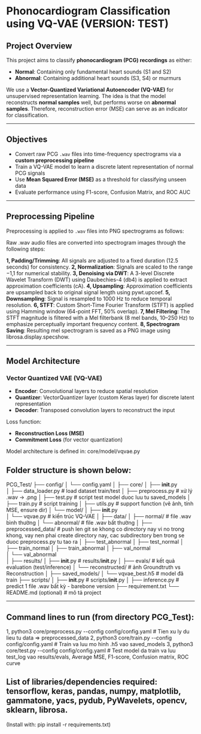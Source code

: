# Phonocardiogram Classification using VQ-VAE (VERSION: TEST)

## Project Overview

This project aims to classify **phonocardiogram (PCG) recordings** as either:

- **Normal**: Containing only fundamental heart sounds (S1 and S2)
- **Abnormal**: Containing additional heart sounds (S3, S4) or murmurs

We use a **Vector-Quantized Variational Autoencoder (VQ-VAE)** for unsupervised representation learning. The idea is that the model reconstructs **normal samples** well, but performs worse on **abnormal samples**. Therefore, reconstruction error (MSE) can serve as an indicator for classification.

---

## Objectives

- Convert raw PCG `.wav` files into time-frequency spectrograms via a **custom preprocessing pipeline**
- Train a VQ-VAE model to learn a discrete latent representation of normal PCG signals
- Use **Mean Squared Error (MSE)** as a threshold for classifying unseen data
- Evaluate performance using F1-score, Confusion Matrix, and ROC AUC

---

## Preprocessing Pipeline

Preprocessing is applied to `.wav` files into PNG spectrograms as follows:

Raw .wav audio files are converted into spectrogram images through the following steps:

**1, Padding/Trimming**: All signals are adjusted to a fixed duration (12.5 seconds) for consistency.
**2, Normalization**: Signals are scaled to the range −1,1 for numerical stability.
**3, Denoising via DWT**: A 3-level Discrete Wavelet Transform (DWT) using Daubechies-4 (db4) is applied to extract approximation coefficients (cA).
**4, Upsampling**: Approximation coefficients are upsampled back to original signal length using pywt.upcoef.
**5, Downsampling**: Signal is resampled to 1000 Hz to reduce temporal resolution.
**6, STFT**: Custom Short-Time Fourier Transform (STFT) is applied using Hamming window (64-point FFT, 50% overlap).
**7, Mel Filtering**: The STFT magnitude is filtered with a Mel filterbank (8 mel bands, 10–250 Hz) to emphasize perceptually important frequency content.
**8, Spectrogram Saving**: Resulting mel spectrogram is saved as a PNG image using librosa.display.specshow.

---

## Model Architecture

### Vector Quantized VAE (VQ-VAE)

- **Encoder**: Convolutional layers to reduce spatial resolution
- **Quantizer**: VectorQuantizer layer (custom Keras layer) for discrete latent representation
- **Decoder**: Transposed convolution layers to reconstruct the input

Loss function:
- **Reconstruction Loss (MSE)**
- **Commitment Loss** (for vector quantization)

Model architecture is defined in: core/model/vqvae.py

## Folder structure is shown below:
PCG_Test/
├── config/
│   └── config.yaml
│
├── core/
│   ├── __init__.py          
│   ├── data_loader.py       # load dataset train/test
│   ├── preprocess.py        # xử lý .wav -> .png
│   ├── test.py              # script test model duoc luu tu saved_models
│   ├── train.py             # script training
│   ├── utils.py             # support function (vẽ ảnh, tính MSE, ensure dir)
│   └── model/
│       ├── __init__.py      
│       └── vqvae.py         # kiến trúc VQ-VAE
│
├── data/
│   ├── normal/              # file .wav bình thường
│   └── abnormal/            # file .wav bất thường
│
├── preprocessed_data/       # push len git se khong co directory nay vi no trong khong, vay nen phai create directory nay, cac subdirectory ben trong se duoc preprocess.py tu tao ra
│   ├── test_abnormal
│   ├── test_normal
│   ├── train_normal
│   ├── train_abnormal
│   ├── val_normal              
│   └── val_abnormal            
│
├── results/
│   ├── __init__.py          # results/__init__.py
│   ├── evals/               # kết quả evaluation (test/inference)
│   └── reconstructed/       # ảnh Groundtruth vs Reconstruction
│
├── saved_models/
│   └── vqvae_best.h5        # model đã train
├── scripts/
│   ├── __init__.py          # scripts/__init__.py
│   ├── inference.py         # predict 1 file .wav bất kỳ - barebone version
├── requirement.txt
└── README.md (optional)     # mô tả project

---

## Command lines to run (from directory PCG_Test):
1, python3 core/preprocess.py --config config/config.yaml   # Tien xu ly du lieu tu data => preprocessed_data
2, python3 core/train.py --config config/config.yaml        # Train va luu mo hinh .h5 vao saved_models
3, python3 core/test.py --config config/config.yaml         # Test model da train va luu test_log vao results/evals, Average MSE, F1-score, Confusion matrix, ROC curve

## List of libraries/dependencies required: tensorflow, keras, pandas, numpy, matplotlib, gammatone, yacs, pydub, PyWavelets, opencv, sklearn, librosa.
(Install with: pip install -r requirements.txt)